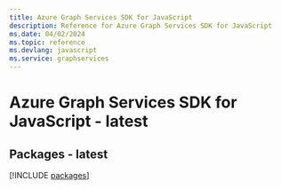 ```yaml
---
title: Azure Graph Services SDK for JavaScript
description: Reference for Azure Graph Services SDK for JavaScript
ms.date: 04/02/2024
ms.topic: reference
ms.devlang: javascript
ms.service: graphservices
---
```

# Azure Graph Services SDK for JavaScript - latest
## Packages - latest
[!INCLUDE [packages](graph-services-index.md)]